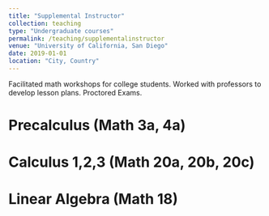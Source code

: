 ```yaml
---
title: "Supplemental Instructor"
collection: teaching
type: "Undergraduate courses"
permalink: /teaching/supplementalinstructor
venue: "University of California, San Diego"
date: 2019-01-01
location: "City, Country"
---
```


Facilitated math workshops for college students.
Worked with professors to develop lesson plans.
Proctored Exams.

Precalculus (Math 3a, 4a)
======

Calculus 1,2,3 (Math 20a, 20b, 20c)
======

Linear Algebra (Math 18)
======